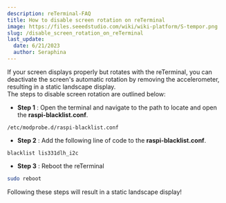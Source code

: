 ```yaml
---
description: reTerminal-FAQ
title: How to disable screen rotation on reTerminal
image: https://files.seeedstudio.com/wiki/wiki-platform/S-tempor.png
slug: /disable_screen_rotation_on_reTerminal
last_update:
  date: 6/21/2023
  author: Seraphina
---
```


If your screen displays properly but rotates with the reTerminal, you can deactivate the screen's automatic rotation by removing the accelerometer, resulting in a static landscape display. <br/>
The steps to disable screen rotation are outlined below:

- **Step 1** : Open the terminal and navigate to the path to locate and open the **raspi-blacklist.conf**.

```
/etc/modprobe.d/raspi-blacklist.conf 
```

- **Step 2** : Add the following line of code to the **raspi-blacklist.conf**.

```
blacklist lis331dlh_i2c
```

- **Step 3** : Reboot the reTerminal

```sh
sudo reboot
```

Following these steps will result in a static landscape display!
